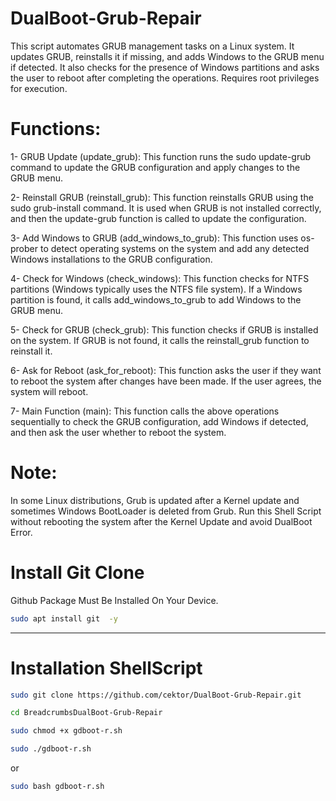 # DualBoot-Grub-Repair
 This script automates GRUB management tasks on a Linux system. It updates GRUB, reinstalls it if missing, and adds Windows to the GRUB menu if detected. It also checks for the presence of Windows partitions and asks the user to reboot after completing the operations. Requires root privileges for execution.

# Functions:
 1- GRUB Update (update_grub):
This function runs the sudo update-grub command to update the GRUB configuration and apply changes to the GRUB menu.

2- Reinstall GRUB (reinstall_grub):
This function reinstalls GRUB using the sudo grub-install command. It is used when GRUB is not installed correctly, and then the update-grub function is called to update the configuration.

3- Add Windows to GRUB (add_windows_to_grub):
This function uses os-prober to detect operating systems on the system and add any detected Windows installations to the GRUB configuration.

4- Check for Windows (check_windows):
This function checks for NTFS partitions (Windows typically uses the NTFS file system). If a Windows partition is found, it calls add_windows_to_grub to add Windows to the GRUB menu.

5- Check for GRUB (check_grub):
This function checks if GRUB is installed on the system. If GRUB is not found, it calls the reinstall_grub function to reinstall it.

6- Ask for Reboot (ask_for_reboot):
This function asks the user if they want to reboot the system after changes have been made. If the user agrees, the system will reboot.

7- Main Function (main): 
This function calls the above operations sequentially to check the GRUB configuration, add Windows if detected, and then ask the user whether to reboot the system.


# Note:
In some Linux distributions, Grub is updated after a Kernel update and sometimes Windows BootLoader is deleted from Grub. Run this Shell Script without rebooting the system after the Kernel Update and avoid DualBoot Error.

# Install Git Clone 

Github Package Must Be Installed On Your Device.
```bash
sudo apt install git  -y
```

----------------------------------

# Installation ShellScript
```bash
sudo git clone https://github.com/cektor/DualBoot-Grub-Repair.git
```
```bash
cd BreadcrumbsDualBoot-Grub-Repair
```
```bash
sudo chmod +x gdboot-r.sh
```
```bash
sudo ./gdboot-r.sh
```
or

```bash
sudo bash gdboot-r.sh
```
